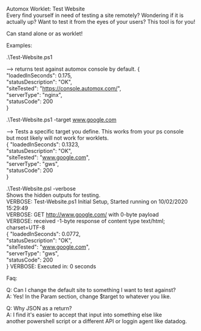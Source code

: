 Automox Worklet: Test Website  
Every find yourself in need of testing a site remotely? Wondering if it
is actually up? Want to test it from the eyes of your users? This tool is 
for you!  

Can stand alone or as worklet!  

Examples:  

.\Test-Website.ps1   

--> returns test against automox console by default.
{  
    "loadedInSeconds":  0.175,  
    "statusDescription":  "OK",  
    "siteTested":  "https://console.automox.com/",  
    "serverType":  "nginx",  
    "statusCode":  200  
}  

.\Test-Website.ps1 -target www.google.com   

--> Tests a specific target you define. This works from your ps console  
but most likely will not work for worklets.  
{
    "loadedInSeconds":  0.1323,  
    "statusDescription":  "OK",  
    "siteTested":  "www.google.com",  
    "serverType":  "gws",  
    "statusCode":  200  
}  

.\Test-Website.psl -verbose  
Shows the hidden outputs for testing.  
VERBOSE: Test-Website.ps1 Initial Setup, Started running on 10/02/2020 15:29:49  
VERBOSE: GET http://www.google.com/ with 0-byte payload  
VERBOSE: received -1-byte response of content type text/html; charset=UTF-8  
{
    "loadedInSeconds":  0.0772,  
    "statusDescription":  "OK",  
    "siteTested":  "www.google.com",  
    "serverType":  "gws",  
    "statusCode":  200  
}
VERBOSE: Executed in: 0 seconds  


Faq:  

Q: Can I change the default site to something I want to test against?  
A: Yes! In the Param section, change $target to whatever you like. 

Q: Why JSON as a return?  
A: I find it's easier to accept that input into something else like  
another powershell script or a different API or loggin agent like datadog.  
